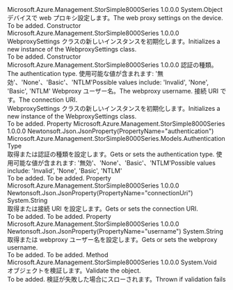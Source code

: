 <Type Name="WebproxySettings" FullName="Microsoft.Azure.Management.StorSimple8000Series.Models.WebproxySettings">
  <TypeSignature Language="C#" Value="public class WebproxySettings" />
  <TypeSignature Language="ILAsm" Value=".class public auto ansi beforefieldinit WebproxySettings extends System.Object" />
  <TypeSignature Language="DocId" Value="T:Microsoft.Azure.Management.StorSimple8000Series.Models.WebproxySettings" />
  <TypeSignature Language="VB.NET" Value="Public Class WebproxySettings" />
  <TypeSignature Language="F#" Value="type WebproxySettings = class" />
  <AssemblyInfo>
    <AssemblyName>Microsoft.Azure.Management.StorSimple8000Series</AssemblyName>
    <AssemblyVersion>1.0.0.0</AssemblyVersion>
  </AssemblyInfo>
  <Base>
    <BaseTypeName>System.Object</BaseTypeName>
  </Base>
  <Interfaces />
  <Docs>
    <summary>
            <span data-ttu-id="7acf2-101">デバイスで web プロキシ設定します。</span><span class="sxs-lookup"><span data-stu-id="7acf2-101">The web proxy settings on the device.</span></span>
            </summary>
    <remarks>To be added.</remarks>
  </Docs>
  <Members>
    <Member MemberName=".ctor">
      <MemberSignature Language="C#" Value="public WebproxySettings ();" />
      <MemberSignature Language="ILAsm" Value=".method public hidebysig specialname rtspecialname instance void .ctor() cil managed" />
      <MemberSignature Language="DocId" Value="M:Microsoft.Azure.Management.StorSimple8000Series.Models.WebproxySettings.#ctor" />
      <MemberSignature Language="VB.NET" Value="Public Sub New ()" />
      <MemberType>Constructor</MemberType>
      <AssemblyInfo>
        <AssemblyName>Microsoft.Azure.Management.StorSimple8000Series</AssemblyName>
        <AssemblyVersion>1.0.0.0</AssemblyVersion>
      </AssemblyInfo>
      <Parameters />
      <Docs>
        <summary>
            <span data-ttu-id="7acf2-102">WebproxySettings クラスの新しいインスタンスを初期化します。</span><span class="sxs-lookup"><span data-stu-id="7acf2-102">Initializes a new instance of the WebproxySettings class.</span></span>
            </summary>
        <remarks>To be added.</remarks>
      </Docs>
    </Member>
    <Member MemberName=".ctor">
      <MemberSignature Language="C#" Value="public WebproxySettings (Microsoft.Azure.Management.StorSimple8000Series.Models.AuthenticationType authentication, string username, string connectionUri = null);" />
      <MemberSignature Language="ILAsm" Value=".method public hidebysig specialname rtspecialname instance void .ctor(valuetype Microsoft.Azure.Management.StorSimple8000Series.Models.AuthenticationType authentication, string username, string connectionUri) cil managed" />
      <MemberSignature Language="DocId" Value="M:Microsoft.Azure.Management.StorSimple8000Series.Models.WebproxySettings.#ctor(Microsoft.Azure.Management.StorSimple8000Series.Models.AuthenticationType,System.String,System.String)" />
      <MemberSignature Language="VB.NET" Value="Public Sub New (authentication As AuthenticationType, username As String, Optional connectionUri As String = null)" />
      <MemberSignature Language="F#" Value="new Microsoft.Azure.Management.StorSimple8000Series.Models.WebproxySettings : Microsoft.Azure.Management.StorSimple8000Series.Models.AuthenticationType * string * string -&gt; Microsoft.Azure.Management.StorSimple8000Series.Models.WebproxySettings" Usage="new Microsoft.Azure.Management.StorSimple8000Series.Models.WebproxySettings (authentication, username, connectionUri)" />
      <MemberType>Constructor</MemberType>
      <AssemblyInfo>
        <AssemblyName>Microsoft.Azure.Management.StorSimple8000Series</AssemblyName>
        <AssemblyVersion>1.0.0.0</AssemblyVersion>
      </AssemblyInfo>
      <Parameters>
        <Parameter Name="authentication" Type="Microsoft.Azure.Management.StorSimple8000Series.Models.AuthenticationType" />
        <Parameter Name="username" Type="System.String" />
        <Parameter Name="connectionUri" Type="System.String" />
      </Parameters>
      <Docs>
        <param name="authentication"><span data-ttu-id="7acf2-103">認証の種類。</span><span class="sxs-lookup"><span data-stu-id="7acf2-103">The authentication type.</span></span> <span data-ttu-id="7acf2-104">使用可能な値が含まれます: '無効'、'None'、'Basic'、'NTLM'</span><span class="sxs-lookup"><span data-stu-id="7acf2-104">Possible values include: 'Invalid', 'None', 'Basic', 'NTLM'</span></span></param>
        <param name="username"><span data-ttu-id="7acf2-105">Webproxy ユーザー名。</span><span class="sxs-lookup"><span data-stu-id="7acf2-105">The webproxy username.</span></span></param>
        <param name="connectionUri"><span data-ttu-id="7acf2-106">接続 URI です。</span><span class="sxs-lookup"><span data-stu-id="7acf2-106">The connection URI.</span></span></param>
        <summary>
            <span data-ttu-id="7acf2-107">WebproxySettings クラスの新しいインスタンスを初期化します。</span><span class="sxs-lookup"><span data-stu-id="7acf2-107">Initializes a new instance of the WebproxySettings class.</span></span>
            </summary>
        <remarks>To be added.</remarks>
      </Docs>
    </Member>
    <Member MemberName="Authentication">
      <MemberSignature Language="C#" Value="public Microsoft.Azure.Management.StorSimple8000Series.Models.AuthenticationType Authentication { get; set; }" />
      <MemberSignature Language="ILAsm" Value=".property instance valuetype Microsoft.Azure.Management.StorSimple8000Series.Models.AuthenticationType Authentication" />
      <MemberSignature Language="DocId" Value="P:Microsoft.Azure.Management.StorSimple8000Series.Models.WebproxySettings.Authentication" />
      <MemberSignature Language="VB.NET" Value="Public Property Authentication As AuthenticationType" />
      <MemberSignature Language="F#" Value="member this.Authentication : Microsoft.Azure.Management.StorSimple8000Series.Models.AuthenticationType with get, set" Usage="Microsoft.Azure.Management.StorSimple8000Series.Models.WebproxySettings.Authentication" />
      <MemberType>Property</MemberType>
      <AssemblyInfo>
        <AssemblyName>Microsoft.Azure.Management.StorSimple8000Series</AssemblyName>
        <AssemblyVersion>1.0.0.0</AssemblyVersion>
      </AssemblyInfo>
      <Attributes>
        <Attribute>
          <AttributeName>Newtonsoft.Json.JsonProperty(PropertyName="authentication")</AttributeName>
        </Attribute>
      </Attributes>
      <ReturnValue>
        <ReturnType>Microsoft.Azure.Management.StorSimple8000Series.Models.AuthenticationType</ReturnType>
      </ReturnValue>
      <Docs>
        <summary>
            <span data-ttu-id="7acf2-108">取得または認証の種類を設定します。</span><span class="sxs-lookup"><span data-stu-id="7acf2-108">Gets or sets the authentication type.</span></span> <span data-ttu-id="7acf2-109">使用可能な値が含まれます: '無効'、'None'、'Basic'、'NTLM'</span><span class="sxs-lookup"><span data-stu-id="7acf2-109">Possible values include: 'Invalid', 'None', 'Basic', 'NTLM'</span></span>
            </summary>
        <value>To be added.</value>
        <remarks>To be added.</remarks>
      </Docs>
    </Member>
    <Member MemberName="ConnectionUri">
      <MemberSignature Language="C#" Value="public string ConnectionUri { get; set; }" />
      <MemberSignature Language="ILAsm" Value=".property instance string ConnectionUri" />
      <MemberSignature Language="DocId" Value="P:Microsoft.Azure.Management.StorSimple8000Series.Models.WebproxySettings.ConnectionUri" />
      <MemberSignature Language="VB.NET" Value="Public Property ConnectionUri As String" />
      <MemberSignature Language="F#" Value="member this.ConnectionUri : string with get, set" Usage="Microsoft.Azure.Management.StorSimple8000Series.Models.WebproxySettings.ConnectionUri" />
      <MemberType>Property</MemberType>
      <AssemblyInfo>
        <AssemblyName>Microsoft.Azure.Management.StorSimple8000Series</AssemblyName>
        <AssemblyVersion>1.0.0.0</AssemblyVersion>
      </AssemblyInfo>
      <Attributes>
        <Attribute>
          <AttributeName>Newtonsoft.Json.JsonProperty(PropertyName="connectionUri")</AttributeName>
        </Attribute>
      </Attributes>
      <ReturnValue>
        <ReturnType>System.String</ReturnType>
      </ReturnValue>
      <Docs>
        <summary>
            <span data-ttu-id="7acf2-110">取得または接続 URI を設定します。</span><span class="sxs-lookup"><span data-stu-id="7acf2-110">Gets or sets the connection URI.</span></span>
            </summary>
        <value>To be added.</value>
        <remarks>To be added.</remarks>
      </Docs>
    </Member>
    <Member MemberName="Username">
      <MemberSignature Language="C#" Value="public string Username { get; set; }" />
      <MemberSignature Language="ILAsm" Value=".property instance string Username" />
      <MemberSignature Language="DocId" Value="P:Microsoft.Azure.Management.StorSimple8000Series.Models.WebproxySettings.Username" />
      <MemberSignature Language="VB.NET" Value="Public Property Username As String" />
      <MemberSignature Language="F#" Value="member this.Username : string with get, set" Usage="Microsoft.Azure.Management.StorSimple8000Series.Models.WebproxySettings.Username" />
      <MemberType>Property</MemberType>
      <AssemblyInfo>
        <AssemblyName>Microsoft.Azure.Management.StorSimple8000Series</AssemblyName>
        <AssemblyVersion>1.0.0.0</AssemblyVersion>
      </AssemblyInfo>
      <Attributes>
        <Attribute>
          <AttributeName>Newtonsoft.Json.JsonProperty(PropertyName="username")</AttributeName>
        </Attribute>
      </Attributes>
      <ReturnValue>
        <ReturnType>System.String</ReturnType>
      </ReturnValue>
      <Docs>
        <summary>
            <span data-ttu-id="7acf2-111">取得または webproxy ユーザー名を設定します。</span><span class="sxs-lookup"><span data-stu-id="7acf2-111">Gets or sets the webproxy username.</span></span>
            </summary>
        <value>To be added.</value>
        <remarks>To be added.</remarks>
      </Docs>
    </Member>
    <Member MemberName="Validate">
      <MemberSignature Language="C#" Value="public virtual void Validate ();" />
      <MemberSignature Language="ILAsm" Value=".method public hidebysig newslot virtual instance void Validate() cil managed" />
      <MemberSignature Language="DocId" Value="M:Microsoft.Azure.Management.StorSimple8000Series.Models.WebproxySettings.Validate" />
      <MemberSignature Language="VB.NET" Value="Public Overridable Sub Validate ()" />
      <MemberSignature Language="F#" Value="abstract member Validate : unit -&gt; unit&#xA;override this.Validate : unit -&gt; unit" Usage="webproxySettings.Validate " />
      <MemberType>Method</MemberType>
      <AssemblyInfo>
        <AssemblyName>Microsoft.Azure.Management.StorSimple8000Series</AssemblyName>
        <AssemblyVersion>1.0.0.0</AssemblyVersion>
      </AssemblyInfo>
      <ReturnValue>
        <ReturnType>System.Void</ReturnType>
      </ReturnValue>
      <Parameters />
      <Docs>
        <summary>
            <span data-ttu-id="7acf2-112">オブジェクトを検証します。</span><span class="sxs-lookup"><span data-stu-id="7acf2-112">Validate the object.</span></span>
            </summary>
        <remarks>To be added.</remarks>
        <exception cref="T:Microsoft.Rest.ValidationException">
            <span data-ttu-id="7acf2-113">検証が失敗した場合にスローされます。</span><span class="sxs-lookup"><span data-stu-id="7acf2-113">Thrown if validation fails</span></span>
            </exception>
      </Docs>
    </Member>
  </Members>
</Type>